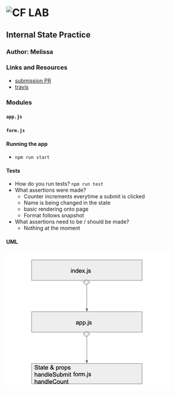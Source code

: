 ![CF](http://i.imgur.com/7v5ASc8.png) LAB
=================================================

## Internal State Practice

### Author: Melissa

### Links and Resources
* [submission PR](https://github.com/401-advancedjs/internal-state-practice/pull/2)
* [travis](https://www.travis-ci.com/401-advancedjs/internal-state-practice)


### Modules
#### `app.js`
#### `form.js`

#### Running the app
* `npm run start`
  
#### Tests
* How do you run tests? `npm run test`
* What assertions were made?
  * Counter increments everytime a submit is clicked
  * Name is being changed in the state
  * basic rendering onto page
  * Format follows snapshot
* What assertions need to be / should be made?
  * Nothing at the moment

#### UML
![internal state uml](internal-uml.png)
